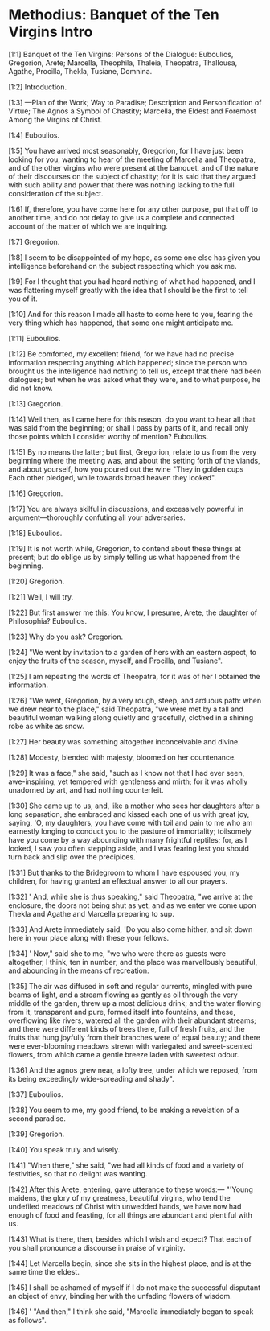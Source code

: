 # Methodius: Banquet of the Ten Virgins Intro

[1:1] Banquet of the Ten Virgins: Persons of the Dialogue: Euboulios, Gregorion, Arete; Marcella, Theophila, Thaleia, Theopatra, Thallousa, Agathe, Procilla, Thekla, Tusiane, Domnina.

[1:2] Introduction.

[1:3] —Plan of the Work; Way to Paradise; Description and Personification of Virtue; The Agnos a Symbol of Chastity; Marcella, the Eldest and Foremost Among the Virgins of Christ.

[1:4] Euboulios.

[1:5] You have arrived most seasonably, Gregorion, for I have just been looking for you, wanting to hear of the meeting of Marcella and Theopatra, and of the other virgins who were present at the banquet, and of the nature of their discourses on the subject of chastity; for it is said that they argued with such ability and power that there was nothing lacking to the full consideration of the subject.

[1:6] If, therefore, you have come here for any other purpose, put that off to another time, and do not delay to give us a complete and connected account of the matter of which we are inquiring.

[1:7] Gregorion.

[1:8] I seem to be disappointed of my hope, as some one else has given you intelligence beforehand on the subject respecting which you ask me.

[1:9] For I thought that you had heard nothing of what had happened, and I was flattering myself greatly with the idea that I should be the first to tell you of it.

[1:10] And for this reason I made all haste to come here to you, fearing the very thing which has happened, that some one might anticipate me.

[1:11] Euboulios.

[1:12] Be comforted, my excellent friend, for we have had no precise information respecting anything which happened; since the person who brought us the intelligence had nothing to tell us, except that there had been dialogues; but when he was asked what they were, and to what purpose, he did not know.

[1:13] Gregorion.

[1:14] Well then, as I came here for this reason, do you want to hear all that was said from the beginning; or shall I pass by parts of it, and recall only those points which I consider worthy of mention?  Euboulios.

[1:15] By no means the latter; but first, Gregorion, relate to us from the very beginning where the meeting was, and about the setting forth of the viands, and about yourself, how you poured out the wine  "They in golden cups  Each other pledged, while towards broad heaven they looked".

[1:16] Gregorion.

[1:17] You are always skilful in discussions, and excessively powerful in argument—thoroughly confuting all your adversaries.

[1:18] Euboulios.

[1:19] It is not worth while, Gregorion, to contend about these things at present; but do oblige us by simply telling us what happened from the beginning.

[1:20] Gregorion.

[1:21] Well, I will try.

[1:22] But first answer me this: You know, I presume, Arete, the daughter of Philosophia?  Euboulios.

[1:23] Why do you ask?  Gregorion.

[1:24] "We went by invitation to a garden of hers with an eastern aspect, to enjoy the fruits of the season, myself, and Procilla, and Tusiane".

[1:25] I am repeating the words of Theopatra, for it was of her I obtained the information.

[1:26] "We went, Gregorion, by a very rough, steep, and arduous path: when we drew near to the place," said Theopatra, "we were met by a tall and beautiful woman walking along quietly and gracefully, clothed in a shining robe as white as snow.

[1:27] Her beauty was something altogether inconceivable and divine.

[1:28] Modesty, blended with majesty, bloomed on her countenance.

[1:29] It was a face," she said, "such as I know not that I had ever seen, awe-inspiring, yet tempered with gentleness and mirth; for it was wholly unadorned by art, and had nothing counterfeit.

[1:30] She came up to us, and, like a mother who sees her daughters after a long separation, she embraced and kissed each one of us with great joy, saying, 'O, my daughters, you have come with toil and pain to me who am earnestly longing to conduct you to the pasture of immortality; toilsomely have you come by a way abounding with many frightful reptiles; for, as I looked, I saw you often stepping aside, and I was fearing lest you should turn back and slip over the precipices.

[1:31] But thanks to the Bridegroom to whom I have espoused you, my children, for having granted an effectual answer to all our prayers.

[1:32] ' And, while she is thus speaking," said Theopatra, "we arrive at the enclosure, the doors not being shut as yet, and as we enter we come upon Thekla and Agathe and Marcella preparing to sup.

[1:33] And Arete immediately said, 'Do you also come hither, and sit down here in your place along with these your fellows.

[1:34] ' Now," said she to me, "we who were there as guests were altogether, I think, ten in number; and the place was marvellously beautiful, and abounding in the means of recreation.

[1:35] The air was diffused in soft and regular currents, mingled with pure beams of light, and a stream flowing as gently as oil through the very middle of the garden, threw up a most delicious drink; and the water flowing from it, transparent and pure, formed itself into fountains, and these, overflowing like rivers, watered all the garden with their abundant streams; and there were different kinds of trees there, full of fresh fruits, and the fruits that hung joyfully from their branches were of equal beauty; and there were ever-blooming meadows strewn with variegated and sweet-scented flowers, from which came a gentle breeze laden with sweetest odour.

[1:36] And the agnos grew near, a lofty tree, under which we reposed, from its being exceedingly wide-spreading and shady".

[1:37] Euboulios.

[1:38] You seem to me, my good friend, to be making a revelation of a second paradise.

[1:39] Gregorion.

[1:40] You speak truly and wisely.

[1:41] "When there," she said, "we had all kinds of food and a variety of festivities, so that no delight was wanting.

[1:42] After this Arete, entering, gave utterance to these words:—  "'Young maidens, the glory of my greatness, beautiful virgins, who tend the undefiled meadows of Christ with unwedded hands, we have now had enough of food and feasting, for all things are abundant and plentiful with us.

[1:43] What is there, then, besides which I wish and expect? That each of you shall pronounce a discourse in praise of virginity.

[1:44] Let Marcella begin, since she sits in the highest place, and is at the same time the eldest.

[1:45] I shall be ashamed of myself if I do not make the successful disputant an object of envy, binding her with the unfading flowers of wisdom.

[1:46] '  "And then," I think she said, "Marcella immediately began to speak as follows".

